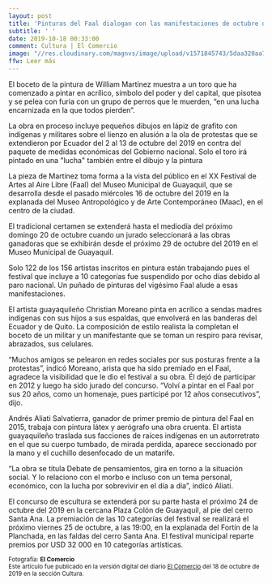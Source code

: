 ```yaml
---
layout: post
title: 'Pinturas del Faal dialogan con las manifestaciones de octubre del 2019'
subtitle: ' '
date: 2019-10-18 00:33:00
comment: Cultura | El Comercio
image: "//res.cloudinary.com/magnvs/image/upload/v1571845743/5daa320aa7a1f_onfehy.jpg"
ffw: Leer más
---  
```

El boceto de la pintura de William Martínez muestra a un toro que ha comenzado a pintar en acrílico, símbolo del poder y del capital, que pisotea y se pelea con furia con un grupo de perros que le muerden, “en una lucha encarnizada en la que todos pierden”.  

La obra en proceso incluye pequeños dibujos en lápiz de grafito con indígenas y militares sobre el lienzo en alusión a la ola de protestas que se extendieron por Ecuador del 2 al 13 de octubre del 2019 en contra del paquete de medidas económicas del Gobierno nacional. Solo el toro irá pintado en una "lucha" también entre el dibujo y la pintura  

La pieza de Martínez toma forma a la vista del público en el XX Festival de Artes al Aire Libre (Faal) del Museo Municipal de Guayaquil, que se desarrolla desde el pasado miércoles 16 de octubre del 2019 en la explanada del Museo Antropológico y de Arte Contemporáneo (Maac), en el centro de la ciudad.  

El tradicional certamen se extenderá hasta el mediodía del próximo domingo 20 de octubre cuando un jurado seleccionará a las obras ganadoras que se exhibirán desde el próximo 29 de octubre del 2019 en el Museo Municipal de Guayaquil.  

Solo 122 de los 156 artistas inscritos en pintura están trabajando pues el festival que incluye a 10 categorías fue suspendido por ocho días debido al paro nacional. Un puñado de pinturas del vigésimo Faal alude a esas manifestaciones.  

El artista guayaquileño Christian Moreano pinta en acrílico a sendas madres indígenas con sus hijos a sus espaldas, que envolverá en las banderas del Ecuador y de Quito. La composición de estilo realista la completan el boceto de un militar y un manifestante que se toman un respiro para revisar, abrazados, sus celulares.  

“Muchos amigos se pelearon en redes sociales por sus posturas frente a la protestas”, indicó Moreano, arista que ha sido premiado en el Faal, agradece la visibilidad que le dio el festival a su obra. Él dejó de participar en 2012 y luego ha sido jurado del concurso. “Volví a pintar en el Faal por sus 20 años, como un homenaje, pues participé por 12 años consecutivos”, dijo.  

Andrés Aliati Salvatierra, ganador de primer premio de pintura del Faal en 2015, trabaja con pintura látex y aerógrafo una obra cruenta. El artista guayaquileño traslada sus facciones de raíces indígenas en un autorretrato en el que su cuerpo tumbado, de mirada perdida, aparece seccionado por la mano y el cuchillo desenfocado de un matarife.  

“La obra se titula Debate de pensamientos, gira en torno a la situación social. Y lo relaciono con el morbo e incluso con un tema personal, económico, con la lucha por sobrevivir en el día a día”, indicó Aliati.  

El concurso de escultura se extenderá por su parte hasta el próximo 24 de octubre del 2019 en la cercana Plaza Colón de Guayaquil, al pie del cerro Santa Ana. La premiación de las 10 categorías del festival se realizará el próximo viernes 25 de octubre, a las 19:00, en la explanada del Fortín de la Planchada, en las faldas del cerro Santa Ana. El festival municipal reparte premios por USD 32 000 en 10 categorías artísticas.

<small>Fotografía: **El Comercio**<br/>Este artículo fue publicado en la versión digital del diario [El Comercio](//www.elcomercio.com/tendencias/pinturas-faal-manifestaciones-octubre-ecuador.html) del 18 de octubre de 2019 en la sección Cultura.</small>
